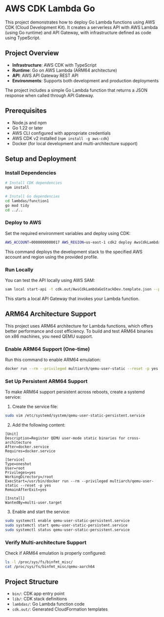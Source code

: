 # AWS CDK Lambda Go

This project demonstrates how to deploy Go Lambda functions using AWS CDK (Cloud Development Kit). It creates a serverless API with AWS Lambda (using Go runtime) and API Gateway, with infrastructure defined as code using TypeScript.

## Project Overview

- **Infrastructure**: AWS CDK with TypeScript
- **Runtime**: Go on AWS Lambda (ARM64 architecture)
- **API**: AWS API Gateway REST API
- **Environments**: Supports both development and production deployments

The project includes a simple Go Lambda function that returns a JSON response when called through API Gateway.

## Prerequisites

- Node.js and npm
- Go 1.22 or later
- AWS CLI configured with appropriate credentials
- AWS CDK v2 installed (`npm install -g aws-cdk`)
- Docker (for local development and multi-architecture support)

## Setup and Deployment

### Install Dependencies

```bash
# Install CDK dependencies
npm install

# Install Go dependencies
cd lambdas/function1
go mod tidy
cd ../..
```

### Deploy to AWS

Set the required environment variables and deploy using CDK:

```bash
AWS_ACCOUNT=0000000000017 AWS_REGION=us-east-1 cdk2 deploy AwsCdkLambdaGoStackDev --profile devKiquetal
```

This command deploys the development stack to the specified AWS account and region using the provided profile.

### Run Locally

You can test the API locally using AWS SAM:

```bash
sam local start-api -t cdk.out/AwsCdkLambdaGoStackDev.template.json --profile devKiquetal
```

This starts a local API Gateway that invokes your Lambda function.

## ARM64 Architecture Support

This project uses ARM64 architecture for Lambda functions, which offers better performance and cost efficiency. To build and test ARM64 binaries on x86 machines, you need QEMU support.

### Enable ARM64 Support (One-time)

Run this command to enable ARM64 emulation:

```bash
docker run --rm --privileged multiarch/qemu-user-static --reset -p yes
```

### Set Up Persistent ARM64 Support

To make ARM64 support persistent across reboots, create a systemd service:

1. Create the service file:

```bash
sudo vim /etc/systemd/system/qemu-user-static-persistent.service
```

2. Add the following content:

```
[Unit]
Description=Register QEMU user-mode static binaries for cross-architecture
After=docker.service
Requires=docker.service

[Service]
Type=oneshot
User=root
Privileges=yes
WorkingDirectory=/root
ExecStart=/usr/bin/docker run --rm --privileged multiarch/qemu-user-static --reset -p yes
RemainAfterExit=yes

[Install]
WantedBy=multi-user.target
```

3. Enable and start the service:

```bash
sudo systemctl enable qemu-user-static-persistent.service
sudo systemctl start qemu-user-static-persistent.service
sudo systemctl status qemu-user-static-persistent.service
```

### Verify Multi-architecture Support

Check if ARM64 emulation is properly configured:

```bash
ls -l /proc/sys/fs/binfmt_misc/
cat /proc/sys/fs/binfmt_misc/qemu-aarch64
```

## Project Structure

- `bin/`: CDK app entry point
- `lib/`: CDK stack definitions
- `lambdas/`: Go Lambda function code
- `cdk.out/`: Generated CloudFormation templates
